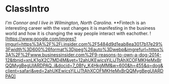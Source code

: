 # ClassIntro
*I'm Connor and I live in Wilmington, North Carolina.*
**Fintech is an interesting career with the vast changes it is manifesting in the business world and how it is changing the way people interact with eachother.
![https://www.google.com/imgres?imgurl=https%3A%2F%2Fi.insider.com%2F5484d9d1eab8ea3017b17e29%3Fwidth%3D600%26format%3Djpeg%26auto%3Dwebp&imgrefurl=https%3A%2F%2Fwww.businessinsider.com%2F9-reasons-to-own-a-dog-2014-12&tbnid=xnLK1gX2C7MD4M&vet=12ahUKEwicsYjLiJTtAhXCOFMKHeMxBrQQMygBegUIARDPAQ..i&docid=7_0Bfy_K4HkgMM&w=600&h=455&q=dog&client=safari&ved=2ahUKEwicsYjLiJTtAhXCOFMKHeMxBrQQMygBegUIARDPAQ]
